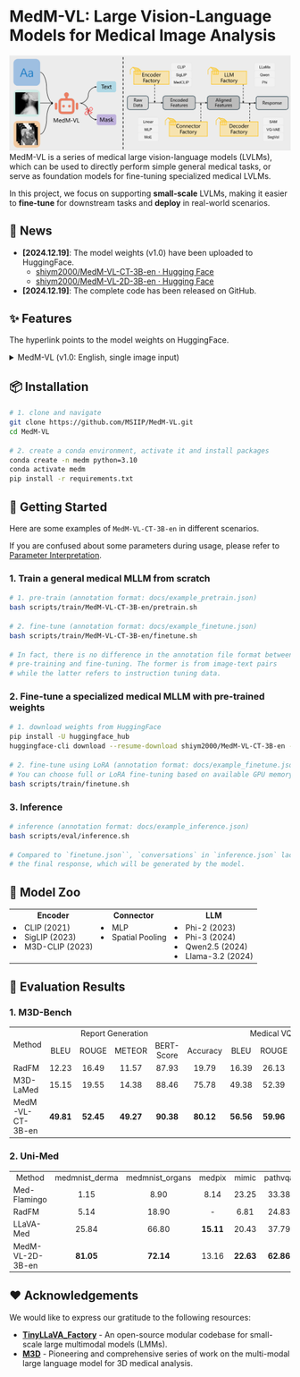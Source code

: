 # MedM-VL: Large Vision-Language Models for Medical Image Analysis

![architecture](./assets/architecture.png)
MedM-VL is a series of medical large vision-language models (LVLMs), which can be used to directly perform simple general medical tasks, or serve as foundation models for fine-tuning specialized medical LVLMs. 

In this project, we focus on supporting **small-scale** LVLMs, making it easier to **fine-tune** for downstream tasks and **deploy** in real-world scenarios.

## :newspaper: News
+ **[2024.12.19]**: The model weights (v1.0) have been uploaded to HuggingFace.
    + [shiym2000/MedM-VL-CT-3B-en · Hugging Face](https://huggingface.co/shiym2000/MedM-VL-CT-3B-en)
    + [shiym2000/MedM-VL-2D-3B-en · Hugging Face](https://huggingface.co/shiym2000/MedM-VL-2D-3B-en)
+ **[2024.12.19]**: The complete code has been released on GitHub.


## :sparkles: Features
The hyperlink points to the model weights on HuggingFace.

<details>
<summary>MedM-VL (v1.0: English, single image input)</summary>

+ [MedM-VL-CT-3B-en](https://huggingface.co/shiym2000/MedM-VL-CT-3B-en): A medical LVLM, trained on English data, accepts text and a single 3D CT volume as input, and text-based results as output, enabling tasks such as report generation and medical VQA.
+ [MedM-VL-2D-3B-en](https://huggingface.co/shiym2000/MedM-VL-2D-3B-en): A medical LVLM, trained on English data, accepts text and a single 2D medical image as input, and text-based results as output. enabling tasks such as report generation, medical VQA, referring expression comprehension, referring expression generation and image classification.


</details>


## :package: Installation
``` bash
# 1. clone and navigate
git clone https://github.com/MSIIP/MedM-VL.git
cd MedM-VL

# 2. create a conda environment, activate it and install packages
conda create -n medm python=3.10
conda activate medm
pip install -r requirements.txt
```


## :wrench: Getting Started

Here are some examples of `MedM-VL-CT-3B-en` in different scenarios. 

If you are confused about some parameters during usage, please refer to [Parameter Interpretation](docs/param_interpretation.md).

### 1. Train a general medical MLLM from scratch

``` bash
# 1. pre-train (annotation format: docs/example_pretrain.json)
bash scripts/train/MedM-VL-CT-3B-en/pretrain.sh

# 2. fine-tune (annotation format: docs/example_finetune.json)
bash scripts/train/MedM-VL-CT-3B-en/finetune.sh

# In fact, there is no difference in the annotation file format between
# pre-training and fine-tuning. The former is from image-text pairs
# while the latter refers to instruction tuning data.
```

### 2. Fine-tune a specialized medical MLLM with pre-trained weights

``` bash
# 1. download weights from HuggingFace
pip install -U huggingface_hub
huggingface-cli download --resume-download shiym2000/MedM-VL-CT-3B-en --local-dir work_dirs/MedM-VL-CT-3B-en

# 2. fine-tune using LoRA (annotation format: docs/example_finetune.json)
# You can choose full or LoRA fine-tuning based on available GPU memory.
bash scripts/train/finetune.sh
```

### 3. Inference

``` bash
# inference (annotation format: docs/example_inference.json)
bash scripts/eval/inference.sh

# Compared to `finetune.json``, `conversations` in `inference.json` lacks
# the final response, which will be generated by the model.
```


## :robot: Model Zoo
<table>
  <tr align="center">
    <td><b>Encoder</b></td>
    <td><b>Connector</b></td>
    <td><b>LLM</b></td>
  </tr>
  <tr valign="top">
    <td>
        <li> CLIP (2021) </li>
        <li> SigLIP (2023) </li>
        <li> M3D-CLIP (2023) </li>
    </td>
    <td>
        <li> MLP </li>
        <li> Spatial Pooling </li>
    </td>
    <td>
        <li> Phi-2 (2023) </li>
        <li> Phi-3 (2024) </li>
        <li> Qwen2.5 (2024) </li>
        <li> Llama-3.2 (2024) </li>
    </td>
  </tr>
</table>


## :page_with_curl: Evaluation Results

### 1. M3D-Bench

<table>
  <tr>
    <td rowspan="2"> Method </td>
    <td align="center" colspan="4"> Report Generation </td>
    <td align="center" colspan="5"> Medical VQA </td>
  </tr>
  <tr align="center">
    <td> BLEU </td>
    <td> ROUGE </td>
    <td> METEOR </td>
    <td> BERT-Score </td>
    <td> Accuracy </td>
    <td> BLEU </td>
    <td> ROUGE </td>
    <td> METEOR </td>
    <td> BERT-Score </td>
  </tr>
  <tr>
    <td> RadFM </td>
    <td align="center"> 12.23 </td>
    <td align="center"> 16.49 </td>
    <td align="center"> 11.57 </td>
    <td align="center"> 87.93 </td>
    <td align="center"> 19.79 </td>
    <td align="center"> 16.39 </td>
    <td align="center"> 26.13 </td>
    <td align="center"> 21.33 </td>
    <td align="center"> 88.72 </td>
  </tr>
  <tr>
    <td> M3D-LaMed </td>
    <td align="center"> 15.15 </td>
    <td align="center"> 19.55 </td>
    <td align="center"> 14.38 </td>
    <td align="center"> 88.46 </td>
    <td align="center"> 75.78 </td>
    <td align="center"> 49.38 </td>
    <td align="center"> 52.39 </td>
    <td align="center"> 33.58 </td>
    <td align="center"> 91.53 </td>
  </tr>
  <tr>
    <td> MedM-VL-CT-3B-en </td>
    <td align="center"> <b>49.81</b> </td>
    <td align="center"> <b>52.45</b> </td>
    <td align="center"> <b>49.27</b> </td>
    <td align="center"> <b>90.38</b> </td>
    <td align="center"> <b>80.12</b> </td>
    <td align="center"> <b>56.56</b> </td>
    <td align="center"> <b>59.96</b> </td>
    <td align="center"> <b>39.75</b> </td>
    <td align="center"> <b>92.85</b> </td>
  </tr>
</table>

### 2. Uni-Med

<table>
  <tr>
    <td align="center"> Method </td>
    <td align="center"> medmnist_derma </td>
    <td align="center"> medmnist_organs </td>
    <td align="center"> medpix </td>
    <td align="center"> mimic </td>
    <td align="center"> pathvqa </td>
    <td align="center"> samed_identify </td>
    <td align="center"> samed_refer </td>
    <td align="center"> slake_identify </td>
    <td align="center"> slake_refer </td>
    <td align="center"> slakevqa </td>
  </tr>
  <tr>
    <td> Med-Flamingo </td>
    <td align="center"> 1.15 </td>
    <td align="center"> 8.90 </td>
    <td align="center"> 8.14 </td>
    <td align="center"> 23.25 </td>
    <td align="center"> 33.38 </td>
    <td align="center"> - </td>
    <td align="center"> - </td>
    <td align="center"> - </td>
    <td align="center"> - </td>
    <td align="center"> 21.51 </td>
  </tr>
  <tr>
    <td> RadFM </td>
    <td align="center"> 5.14 </td>
    <td align="center"> 18.90 </td>
    <td align="center"> - </td>
    <td align="center"> 6.81 </td>
    <td align="center"> 24.83 </td>
    <td align="center"> - </td>
    <td align="center"> - </td>
    <td align="center"> - </td>
    <td align="center"> - </td>
    <td align="center"> 81.66 </td>
  </tr>
  <tr>
    <td> LLaVA-Med </td>
    <td align="center"> 25.84 </td>
    <td align="center"> 66.80 </td>
    <td align="center"> <b>15.11</b> </td>
    <td align="center"> 20.43 </td>
    <td align="center"> 37.79 </td>
    <td align="center"> 45.83 </td>
    <td align="center"> 8.64 </td>
    <td align="center"> 27.21 </td>
    <td align="center"> 4.07 </td>
    <td align="center"> 33.69 </td>
  </tr>
  <tr>
    <td> MedM-VL-2D-3B-en </td>
    <td align="center"> <b>81.05</b> </td>
    <td align="center"> <b>72.14</b> </td>
    <td align="center"> 13.16 </td>
    <td align="center"> <b>22.63</b> </td>
    <td align="center"> <b>62.86</b> </td>
    <td align="center"> <b>70.97</b> </td>
    <td align="center"> <b>20.46</b> </td>
    <td align="center"> <b>68.94</b> </td>
    <td align="center"> <b>31.92</b> </td>
    <td align="center"> <b>84.45</b> </td>
  </tr>
</table>


## :heart: Acknowledgements

We would like to express our gratitude to the following resources:

+ [**TinyLLaVA_Factory**](https://github.com/TinyLLaVA/TinyLLaVA_Factory) - An open-source modular codebase for small-scale large multimodal models (LMMs).
+ [**M3D**](https://github.com/BAAI-DCAI/M3D) - Pioneering and comprehensive series of work on the multi-modal large language model for 3D medical analysis.
